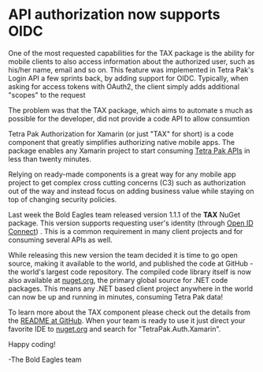 # API authorization now supports OIDC

One of the most requested capabilities for the TAX package is the ability for mobile clients to also access information about the authorized user, such as his/her name, email and so on. This feature was implemented in Tetra Pak's Login API a few sprints back, by adding support for OIDC. Typically, when asking for access tokens with OAuth2, the client simply adds additional "scopes" to the request



The problem was that the TAX package, which aims to automate s much as possible for the developer, did not provide a code API to allow consumtion 

Tetra Pak Authorization for Xamarin (or just "TAX" for short) is a code component that greatly simplifies authorizing native mobile apps. The package enables any Xamarin project to start consuming [Tetra Pak APIs][tetra-pak-developer-portal] in less than twenty minutes.

Relying on ready-made components is a great way for any mobile app project to get complex cross cutting concerns (C3) such as authorization out of the way and instead focus on adding business value while staying on top of changing security policies.

Last week the Bold Eagles team released version 1.1.1 of the **TAX** NuGet package. This version supports requesting user's identity (through [Open ID Connect][OIDC]) . This is a common requirement in many client projects and for consuming several APIs as well.

While releasing this new version the team decided it is time to go open source, making it available to the world, and published the code at GitHub - the world's largest code repository. The compiled code library itself is now also available at [nuget.org][NuGet], the primary global source for .NET code packages. This means any .NET based client project anywhere in the world can now be up and running in minutes, consuming Tetra Pak data!

To learn more about the TAX component please check out the details from the [README at GitHub][readme]. When your team is ready to use it just direct your favorite IDE to [nuget.org][NuGet] and search for "TetraPak.Auth.Xamarin".

Happy coding!

-The Bold Eagles team

[NuGet]: https://nuget.org
[OIDC]: https://openid.net/connect/
[readme]: https://github.com/Tetra-Pak-APIs/TetraPak.Auth.Xamarin
[tetra-pak-developer-portal]: https://developer.TetraPak.com